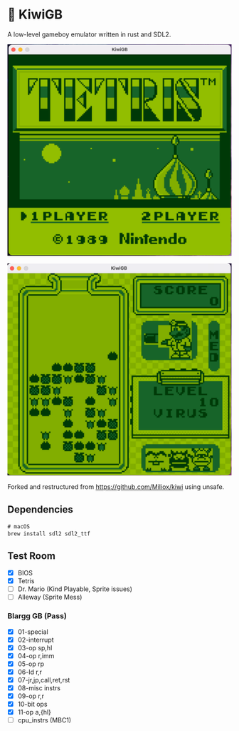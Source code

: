 # 🥝 KiwiGB

A low-level gameboy emulator written in rust and SDL2.

![Tetris Main Screen](./pics/tetris.png)

![Dr. Mario Demo Screen](./pics/dr-mario.png)

Forked and restructured from https://github.com/Miliox/kiwi using unsafe.

## Dependencies

```
# macOS
brew install sdl2 sdl2_ttf
```

## Test Room

- [x] BIOS
- [x] Tetris
- [ ] Dr. Mario (Kind Playable, Sprite issues)
- [ ] Alleway   (Sprite Mess)

### Blargg GB (Pass)

- [x] 01-special
- [x] 02-interrupt
- [x] 03-op sp,hl
- [x] 04-op r,imm
- [x] 05-op rp
- [x] 06-ld r,r
- [x] 07-jr,jp,call,ret,rst
- [x] 08-misc instrs
- [x] 09-op r,r
- [x] 10-bit ops
- [x] 11-op a,{hl}
- [ ] cpu_instrs (MBC1)